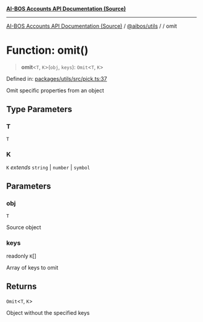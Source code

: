 [**AI-BOS Accounts API Documentation (Source)**](../../../README.md)

***

[AI-BOS Accounts API Documentation (Source)](../../../README.md) / [@aibos/utils](../README.md) / [](../README.md) / omit

# Function: omit()

> **omit**\<`T`, `K`\>(`obj`, `keys`): `Omit`\<`T`, `K`\>

Defined in: [packages/utils/src/pick.ts:37](https://github.com/pohlai88/accounts/blob/48103fb36d28b2b9bfb33472b6de2f719773cde9/packages/utils/src/pick.ts#L37)

Omit specific properties from an object

## Type Parameters

### T

`T`

### K

`K` *extends* `string` \| `number` \| `symbol`

## Parameters

### obj

`T`

Source object

### keys

readonly `K`[]

Array of keys to omit

## Returns

`Omit`\<`T`, `K`\>

Object without the specified keys
